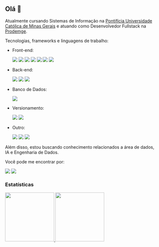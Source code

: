 <h2>Olá 👋</h2>

Atualmente cursando Sistemas de Informação na <a href="https://www.pucminas.br/PucVirtual/Graduacao/Paginas/Sistemas-de-Informacao-Bacharelado.aspx">Pontifícia Universidade Católica de Minas Gerais</a> e atuando como Desenvolvedor Fullstack na <a href="https://www.prodemge.gov.br">Prodemge</a>.

Tecnologias, frameworks e linguagens de trabalho: <br>
- Front-end: <br>
   <div>
      <img src="https://img.shields.io/badge/Angular-DD0031?style=for-the-badge&logo=angular&logoColor=white">  
      <img src="https://img.shields.io/badge/TypeScript-007ACC?style=for-the-badge&logo=typescript&logoColor=white">  
      <img src="https://img.shields.io/badge/Bootstrap-563D7C?style=for-the-badge&logo=bootstrap&logoColor=white">  
      <img src="https://img.shields.io/badge/HTML5-E34F26?style=for-the-badge&logo=html5&logoColor=white">  
      <img src="https://img.shields.io/badge/Sass-CC6699?style=for-the-badge&logo=sass&logoColor=white"> 
      <img src="https://img.shields.io/badge/CSS3-1572B6?style=for-the-badge&logo=css3&logoColor=white"> 
      <img src="https://img.shields.io/badge/Node.js-43853D?style=for-the-badge&logo=node.js&logoColor=white"> 
   </div>
- Back-end: <br>
   <div>
      <img src="https://img.shields.io/badge/Java-ED8B00?style=for-the-badge&logo=java&logoColor=white"> 
      <img src="https://img.shields.io/badge/Hibernate-59666C?style=for-the-badge&logo=Hibernate&logoColor=white">
      <img src="https://img.shields.io/static/v1?style=for-the-badge&message=Spring+Boot&color=6DB33F&logo=Spring+Boot&logoColor=FFFFFF&label=">  
      
   </div>
- Banco de Dados: <br>
   <div>
      <img src="https://img.shields.io/badge/Oracle-F80000?style=for-the-badge&logo=Oracle&logoColor=white">  
   </div>
   
 - Versionamento:<br> 
    <div>
      <img src="https://img.shields.io/badge/GIT-E44C30?style=for-the-badge&logo=git&logoColor=white">  
      <img src="https://img.shields.io/badge/GitLab-330F63?style=for-the-badge&logo=gitlab&logoColor=white">
   </div>
    
- Outro:<br> 
   <div>
      <img src="https://img.shields.io/badge/Miro-050038?style=for-the-badge&logo=Miro&logoColor=white">  
      <img src="https://img.shields.io/badge/Figma-F24E1E?style=for-the-badge&logo=figma&logoColor=white">
      <img src="https://img.shields.io/badge/Jira-0052CC?style=for-the-badge&logo=Jira&logoColor=white">
   </div>


Além disso, estou buscando conhecimento relacionados a área de dados, IA e Engenharia de Dados. 

Você pode me encontrar por: 
<div>
<a href="salesvictor@icloud.com" target="_blank"><img src="https://camo.githubusercontent.com/7a69bd5d09a95f693fb09fa498af196ea6fceecf63a70a7a37d17d5de5c97d17/68747470733a2f2f696d672e736869656c64732e696f2f7374617469632f76313f7374796c653d666f722d7468652d6261646765266d6573736167653d69436c6f756426636f6c6f723d333639334633266c6f676f3d69436c6f7564266c6f676f436f6c6f723d464646464646266c6162656c3d" target="_blank"></a>
<a href="https://www.linkedin.com/in/sales-victor" target="_blank"><img src="https://img.shields.io/badge/LinkedIn-0077B5?style=for-the-badge&logo=linkedin&logoColor=white" target="_blank"></a>   
</div>

<h3>Estatísticas</h3>

<div>
<a href="https://github.com/sales-victor">
<img height="160em" src="https://github-readme-stats.vercel.app/api/top-langs/?username=sales-victor&layout=compact&langs_count=7&theme=light"/>
<img height="160em" src="https://github-readme-stats.vercel.app/api?username=sales-victor&show_icons=true&theme=ligth&include_all_commits=true&count_private=true"/>
</div>









